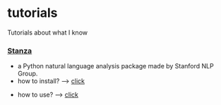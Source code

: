 # tutorials
Tutorials about what I know

### [Stanza]
[Stanza]: https://github.com/kim-ji-youn/tutorials/blob/main/stanza

* a Python natural language analysis package made by Stanford NLP Group.
* how to install? --> [click]

[click]: https://github.com/kim-ji-youn/tutorials/blob/main/stanza/Stanza.pdf
* how to use? --> [click]

[click]: https://github.com/kim-ji-youn/tutorials/blob/main/stanza/stanza_tutorial.ipynb

